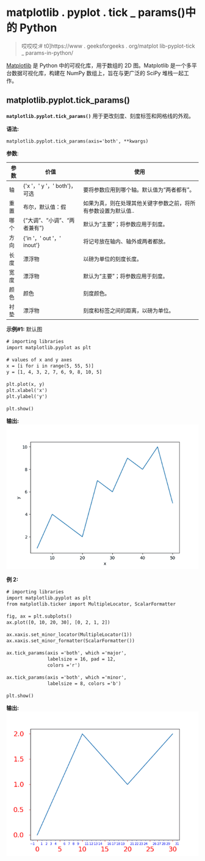 # matplotlib . pyplot . tick _ params()中的 Python

> 哎哎哎:# t0]https://www . geeksforgeeks . org/matplot lib-pyplot-tick _ params-in-python/

[Matplotlib](https://www.geeksforgeeks.org/graph-plotting-in-python-set-1/) 是 Python 中的可视化库，用于数组的 2D 图。Matplotlib 是一个多平台数据可视化库，构建在 NumPy 数组上，旨在与更广泛的 SciPy 堆栈一起工作。

## matplotlib.pyplot.tick_params()

**`matplotlib.pyplot.tick_params()`** 用于更改刻度、刻度标签和网格线的外观。

**语法:**

```
matplotlib.pyplot.tick_params(axis='both', **kwargs)
```

**参数**:

| 参数 | 价值 | 使用 |
| --- | --- | --- |
| 轴 | {'x '，' y '，' both'}，可选 | 要将参数应用到哪个轴。默认值为“两者都有”。 |
| 重置 | 布尔，默认值：假 | 如果为真，则在处理其他关键字参数之前，将所有参数设置为默认值.. |
| 哪个 | {“大调”、“小调”、“两者兼有”} | 默认为“主要”；将参数应用于刻度。 |
| 方向 | {'in '，' out '，' inout'} | 将记号放在轴内、轴外或两者都放。 |
| 长度 | 漂浮物 | 以磅为单位的刻度长度。 |
| 宽度 | 漂浮物 | 默认为“主要”；将参数应用于刻度。 |
| 颜色 | 颜色 | 刻度颜色。 |
| 衬垫 | 漂浮物 | 刻度和标签之间的距离，以磅为单位。 | 标签大小 | 浮动或字符串 | 以磅为单位或以字符串为单位的刻度标签字体大小(例如“大”)。 | 标签色 | 颜色 | 刻度标签颜色。 | 颜色；色彩；色调 | 颜色 | 刻度颜色和标签颜色。 | 更糟 | 漂浮物 | 勾选并标记 zorder。 | 底部、顶部、左侧、右侧 | 弯曲件 | 是否绘制相应的刻度。 | labelbottom，labeltop，labelleft，labelright | 弯曲件 | 是否绘制相应的刻度标签。 | 标签旋转 | 漂浮物 | 刻度标签旋转 | 网格颜色 | 颜色 | 网格线颜色 | 网格 _alpha | 漂浮物 | 网格线的透明度:0(透明)到 1(不透明)。 | 网格 _ 线宽 | 漂浮物 | 以磅为单位的网格线宽度。 | 网格线样式 | 潜艇用热中子反应堆（submarine thermal reactor 的缩写） | 任何有效的线 2D 线型规范。 |

**示例#1:** 默认图

```
# importing libraries
import matplotlib.pyplot as plt 

# values of x and y axes 
x = [i for i in range(5, 55, 5)]
y = [1, 4, 3, 2, 7, 6, 9, 8, 10, 5] 

plt.plot(x, y) 
plt.xlabel('x') 
plt.ylabel('y') 

plt.show() 
```

 **输出:**
![matplotlib.pyplot.tick_params()](img/b8ef76fad17e127a051d04de0ca7b978.png)

**例 2:**

```
# importing libraries
import matplotlib.pyplot as plt
from matplotlib.ticker import MultipleLocator, ScalarFormatter

fig, ax = plt.subplots()
ax.plot([0, 10, 20, 30], [0, 2, 1, 2])

ax.xaxis.set_minor_locator(MultipleLocator(1))
ax.xaxis.set_minor_formatter(ScalarFormatter())

ax.tick_params(axis ='both', which ='major', 
               labelsize = 16, pad = 12, 
               colors ='r')

ax.tick_params(axis ='both', which ='minor',
               labelsize = 8, colors ='b')

plt.show()
```

**输出:**
![matplotlib.pyplot.tick_params()](img/0352c9ba21c9b333c7e1effe8cdf31f3.png)
